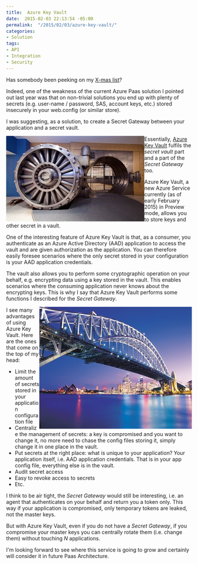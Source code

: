 ```yaml
---
title:  Azure Key Vault
date:  2015-02-03 22:13:54 -05:00
permalink:  "/2015/02/03/azure-key-vault/"
categories:
- Solution
tags:
- API
- Integration
- Security
---
```

Has somebody been peeking on my <a href="http://vincentlauzon.com/2014/03/07/how-to-improve-azure-can-you-keep-a-secret/">X-mas list</a>?

Indeed, one of the weakness of the current Azure Paas solution I pointed out last year was that on non-trivial solutions you end up with plenty of secrets (e.g. user-name / password, SAS, account keys, etc.) stored insecurely in your web.config (or similar store).

I was suggesting, as a solution, to create a Secret Gateway between your application and a secret vault.

<a href="http://azure.microsoft.com/en-us/documentation/articles/key-vault-whatis/"><img src="assets/2015/2/azure-key-vault/020415_0333_azurekeyvau1.jpg" alt="" align="left" border="0" /></a>Essentially, <a href="http://azure.microsoft.com/en-us/documentation/articles/key-vault-whatis/">Azure Key Vault</a> fulfils the <em>secret vault</em> part and a part of the <em>Secret Gateway</em> too.

Azure Key Vault, a new Azure Service currently (as of early February 2015) in Preview mode, allows you to store keys and other secret in a vault.

One of the interesting feature of Azure Key Vault is that, as a consumer, you authenticate as an Azure Active Directory (AAD) application to access the vault and are given authorization as the application. You can therefore easily foresee scenarios where the only secret stored in your configuration is your AAD application credentials.

The vault also allows you to perform some cryptographic operation on your behalf, e.g. encrypting data using a key stored in the vault. This enables scenarios where the consuming application never knows about the encrypting keys. This is why I say that Azure Key Vault performs some functions I described for the <em>Secret Gateway</em>.

<img src="assets/2015/2/azure-key-vault/020415_0333_azurekeyvau2.jpg" alt="" align="right" />I see many advantages of using Azure Key Vault. Here are the ones that come on the top of my head:
<ul>
	<li>Limit the amount of secrets stored in your application configuration file</li>
	<li>Centralize the management of secrets: a key is compromised and you want to change it, no more need to chase the config files storing it, simply change it in one place in the vault.</li>
	<li>Put secrets at the right place: what is unique to your application? Your application itself, i.e. AAD application credentials. That is in your app config file, everything else is in the vault.</li>
	<li>Audit secret access</li>
	<li>Easy to revoke access to secrets</li>
	<li>Etc.</li>
</ul>
I think to be air tight, the <em>Secret Gateway</em> would still be interesting, i.e. an agent that authenticates on your behalf and return you a token only. This way if your application is compromised, only temporary tokens are leaked, not the master keys.

But with Azure Key Vault, even if you do not have a <em>Secret Gateway</em>, if you compromise your master keys you can centrally rotate them (i.e. change them) without touching <em>N</em> applications.

I'm looking forward to see where this service is going to grow and certainly will consider it in future Paas Architecture.